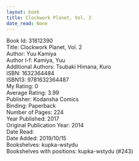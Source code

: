 ```yaml
---
layout: book
title: Clockwork Planet, Vol. 2
date_read: None
---
```


Book Id: 31812390<br />
Title: Clockwork Planet, Vol. 2<br />
Author: Yuu Kamiya<br />
Author l-f: Kamiya, Yuu<br />
Additional Authors: Tsubaki Himana, Kuro<br />
ISBN: 1632364484<br />
ISBN13: 9781632364487<br />
My Rating: 0<br />
Average Rating: 3.99<br />
Publisher: Kodansha Comics<br />
Binding: Paperback<br />
Number of Pages: 224<br />
Year Published: 2017<br />
Original Publication Year: 2014<br />
Date Read: <br />
Date Added: 2019/10/15<br />
Bookshelves: kupka-wstydu<br />
Bookshelves with positions: kupka-wstydu (#243)<br />

